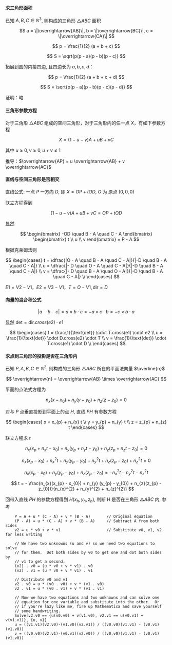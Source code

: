 #

##

###

#### 求三角形面积

已知 $A, B, C \in \mathbb{R}^{3}$, 则构成的三角形 $\triangle ABC$ 面积

$$
    a = \|\overrightarrow{AB}\|, b = \|\overrightarrow{BC}\|, c = \|\overrightarrow{CA}\|
$$

$$
    p = \frac{1}{2} (a + b + c)
$$

$$
    S = \sqrt{p(p - a)(p - b)(p - c)}
$$

拓展到圆的内接四边, 且四边长为 $a, b, c, d$：

$$
    p = \frac{1}{2} (a + b + c + d)
$$

$$
    S = \sqrt{p(p - a)(p - b)(p - c)(p - d)}
$$

证明：略

#### 三角形参数方程

对于三角形 $\triangle ABC$ 组成的空间三角形，对于三角形内的任一点 $X$，有如下参数方程

$$
    X = (1 - u - v)A + u B + v C
$$

其中 $u \geq 0, v \geq 0, u + v \leq 1$

推导：$\overrightarrow{AP} = u \overrightarrow{AB} + v \overrightarrow{AC}$

#### 直线与空间三角形是否相交

直线公式: 一点 $P$ 一方向 $D$, 即 $X = OP + tOD$, $O$ 为 原点 $(0, 0, 0)$

联立方程得到

$$
    (1 - u - v)A + u B + v C = OP + tOD
$$

显然

$$
    \begin{bmatrix} -OD \quad B - A \quad C - A \end{bmatrix}
    \begin{bmatrix} t \\ u \\ v \end{bmatrix} = P - A
$$

根据克莱姆法则

$$
\begin{cases}
    t = \dfrac{|O - A \quad B - A \quad C - A|}{|-D \quad B - A \quad C - A|} \\
    u = \dfrac{|- D \quad O - A \quad C - A|}{|-D \quad B - A \quad C - A|} \\
    v = \dfrac{|- D \quad B - A \quad O - A|}{|-D \quad B - A \quad C - A|} \\
\end{cases}
$$

$E1 = V2 - V1，E2 = V3 - V1，T = O - V1, \text{dir} = D$

#### 向量的混合积公式

$$
    | a \quad b \quad c| = a \times b \cdot c = - a \times c \cdot b = - c \times b \cdot a
$$

显然 $\text{det} = \text{dir}.cross(e2) \cdot e1$

$$
\begin{cases}
    t = \frac{1}{\text{det}} \cdot T.cross(e1) \cdot e2 \\
    u = \frac{1}{\text{det}} \cdot D.cross(e2) \cdot T \\
    v = \frac{1}{\text{det}} \cdot T.cross(e1) \cdot D \\
\end{cases}
$$

#### 求点到三角形的投影是否在三角形内

已知 $P, A, B, C \in \mathbb{R}^{3}$, 则构成的三角形 $\triangle ABC$ 所在的平面法向量 $\overline{n}$

$$
    \overrightarrow{n} = \overrightarrow{AB} \times \overrightarrow{AC}
$$

平面的点法式方程为

$$
    n_{x}(x - x_{0}) + n_{y} (y - y_{0}) + n_{z}(z - z_{0}) = 0
$$

对与 $P$ 点垂直投影到平面上的点 $H$, 直线 $PH$ 有参数方程

$$
    \begin{cases}
        x = x_{p} + n_{x} t \\
        y = y_{p} + n_{y} t \\
        z = z_{p} + n_{z} t
    \end{cases}
$$

联立方程求 $t$

$$
n_{x}(x_{p} + n_{x} t - x_{0}) + n_{y} (y_{p} + n_{y} t - y_{0}) + n_{z}(z_{p} + n_{z} t - z_{0}) = 0
$$

$$
n_{x}(x_{p} - x_{0}) + n_{x}^{2} t+ n_{y} (y_{p}  - y_{0}) + n_{y}^{2} t + n_{z}(z_{p} - z_{0}) + n_{z}^{2} t= 0
$$

$$
n_{x}(x_{p} - x_{0}) + n_{y} (y_{p}  - y_{0})  + n_{z}(z_{p} - z_{0}) = - n_{x}^{2} t - n_{y}^{2} t - n_{z}^{2} t
$$

$$
t = - \frac{n_{x}(x_{p} - x_{0}) + n_{y} (y_{p}  - y_{0})  + n_{z}(z_{p} - z_{0})}{n_{x}^{2} + n_{y}^{2} + n_{z}^{2}}
$$

回带入直线 $PH$ 的参数方程得到 $H (x_{h}, y_{h}, z_{h})$, 判断 H 是否在三角形 $\triangle ABC$ 内, 参考

```
    P = A + u * (C - A) + v * (B - A)       // Original equation
    (P - A) = u * (C - A) + v * (B - A)     // Subtract A from both sides
    v2 = u * v0 + v * v1                    // Substitute v0, v1, v2 for less writing

    // We have two unknowns (u and v) so we need two equations to solve
    // for them.  Dot both sides by v0 to get one and dot both sides by
    // v1 to get a second.
    (v2) . v0 = (u * v0 + v * v1) . v0
    (v2) . v1 = (u * v0 + v * v1) . v1

    // Distribute v0 and v1
    v2 . v0 = u * (v0 . v0) + v * (v1 . v0)
    v2 . v1 = u * (v0 . v1) + v * (v1 . v1)

    // Now we have two equations and two unknowns and can solve one
    // equation for one variable and substitute into the other.  Or
    // if you're lazy like me, fire up Mathematica and save yourself
    // some handwriting.
    Solve[v2.v0 == {u(v0.v0) + v(v1.v0), v2.v1 == u(v0.v1) + v(v1.v1)}, {u, v}]
    u = ((v1.v1)(v2.v0)-(v1.v0)(v2.v1)) / ((v0.v0)(v1.v1) - (v0.v1)(v1.v0))
    v = ((v0.v0)(v2.v1)-(v0.v1)(v2.v0)) / ((v0.v0)(v1.v1) - (v0.v1)(v1.v0))
```

